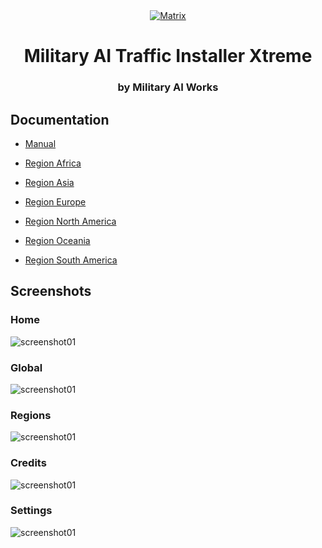 <div align="center">
  <a href="https://github.com/MahApps/MahApps.Metro">
    <img alt="Matrix" src="https://maiw.cloud/matrix/matrix_splash.png">
  </a>
  <h1>Military AI Traffic Installer Xtreme</h1>
  <h3>by Military AI Works</h3>
</div>

<h2>Documentation</h2>

- [Manual](https://maiw.cloud/matrix/docs/Matrix-Manual.pdf)

- [Region Africa](https://maiw.cloud/matrix/docs/MAIW-RegionAfrica.pdf)
- [Region Asia](https://maiw.cloud/matrix/docs/MAIW-RegionAsia.pdf)
- [Region Europe](https://maiw.cloud/matrix/docs/MAIW-RegionEurope.pdf)
- [Region North America](https://maiw.cloud/matrix/docs/MAIW-RegionNA.pdf)
- [Region Oceania](https://maiw.cloud/matrix/docs/MAIW-RegionOceania.pdf)
- [Region South America](https://maiw.cloud/matrix/docs/MAIW-RegionSA.pdf)

<h2>Screenshots</h2>

<h3>Home</h3>
<img alt="screenshot01" src="https://maiw.cloud/matrix/screenshots/Matrix_1.1.0_Home.jpg">
<h3>Global</h3>
<img alt="screenshot01" src="https://maiw.cloud/matrix/screenshots/Matrix_1.1.0_Global.jpg">
<h3>Regions</h3>
<img alt="screenshot01" src="https://maiw.cloud/matrix/screenshots/Matrix_Regions_1.4.0_.jpg">
<h3>Credits</h3>
<img alt="screenshot01" src="https://maiw.cloud/matrix/screenshots/Matrix_1.1.0_Credits.jpg">
<h3>Settings</h3>
<img alt="screenshot01" src="https://maiw.cloud/matrix/screenshots/Matrix_1.1.0_Settings.jpg">
